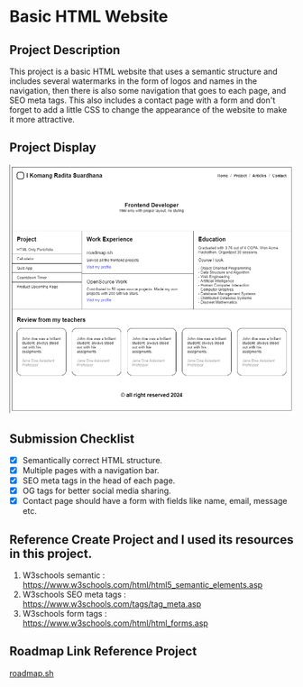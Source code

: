 # Basic HTML Website

## Project Description
This project is a basic HTML website that uses a semantic structure and includes several watermarks in the form of logos and names in the navigation, then there is also some navigation that goes to each page, and SEO meta tags. This also includes a contact page with a form and don't forget to add a little CSS to change the appearance of the website to make it more attractive.

## Project Display
![image](Frontend/02-Basic-HTML-Website/assets/BasicHTMLwebsite.png)

## Submission Checklist
- [x] Semantically correct HTML structure.
- [x] Multiple pages with a navigation bar.
- [x] SEO meta tags in the head of each page.
- [x] OG tags for better social media sharing.
- [x] Contact page should have a form with fields like name, email, message etc.

## Reference Create Project and I used its resources in this project. 
1) W3schools semantic : https://www.w3schools.com/html/html5_semantic_elements.asp
2) W3schools SEO meta tags : https://www.w3schools.com/tags/tag_meta.asp
3) W3schools form tags : https://www.w3schools.com/html/html_forms.asp

## Roadmap Link Reference Project
[roadmap.sh](https://roadmap.sh/projects/basic-html-website)
